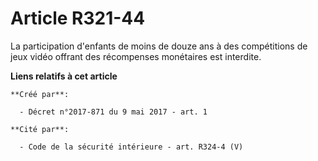 # Article R321-44

La participation d'enfants de moins de douze ans à des compétitions de jeux vidéo offrant des récompenses monétaires est
interdite.

**Liens relatifs à cet article**

	**Créé par**:

	  - Décret n°2017-871 du 9 mai 2017 - art. 1

	**Cité par**:

	  - Code de la sécurité intérieure - art. R324-4 (V)
